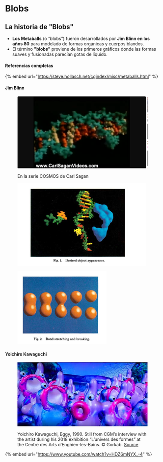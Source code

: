 # Blobs

## La historia de "Blobs"

* **Los Metaballs** (o “blobs”) fueron desarrollados por **Jim Blinn en los años 80** para modelado de formas orgánicas y cuerpos blandos.
* El término **"blobs"** proviene de los primeros gráficos donde las formas suaves y fusionadas parecían gotas de líquido.

#### Referencias completas&#x20;

{% embed url="https://steve.hollasch.net/cgindex/misc/metaballs.html" %}

#### Jim Blinn&#x20;

<figure><img src="../../../../.gitbook/assets/Screenshot from 2025-03-04 00-45-41.png" alt=""><figcaption><p>En la serie COSMOS de Carl Sagan</p></figcaption></figure>

<figure><img src="../../../../.gitbook/assets/Screenshot from 2025-03-04 00-43-12 (2).png" alt=""><figcaption></figcaption></figure>

<figure><img src="../../../../.gitbook/assets/Screenshot from 2025-03-04 00-43-30 (1).png" alt=""><figcaption></figcaption></figure>





#### Yoichiro Kawaguchi

<figure><img src="../../../../.gitbook/assets/image.png" alt=""><figcaption><p>Yoichiro Kawaguchi, Eggy, 1990. Still from CGM’s interview with the artist during his 2018 exhibition “L’univers des formes” at the Centre des Arts d’Enghien-les-Bains. © Gorkab. <a href="https://medium.com/danae/new-media-precursor-yoichiro-kawaguchi-351e57dbacc2">Source</a></p></figcaption></figure>

{% embed url="https://www.youtube.com/watch?v=HDZ6mNYX_-4" %}
